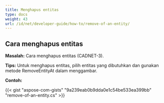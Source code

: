 ```yaml
---
title: Menghapus entitas
type: docs
weight: 43
url: /id/net/developer-guide/how-to/remove-of-an-entity/
---
```


## **Cara menghapus entitas**

**Masalah:** Cara menghapus entitas (CADNET-3).

**Tips:** Untuk menghapus entitas, pilih entitas yang dibutuhkan dan gunakan metode RemoveEntityAt dalam menggambar.

**Contoh:**

{{< gist "aspose-com-gists" "9a239eab0b9dda0e1c54be533ea399bb" "remove-of-an-entity.cs" >}}
